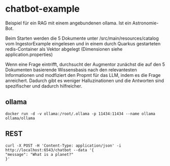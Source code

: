 # chatbot-example

Beispiel für ein RAG mit einem angebundenen ollama. Ist ein Astronomie- Bot.

Beim Starten werden die 5 Dokumente unter /src/main/resources/catalog vom IngestorExample eingelesen und
in einem durch Quarkus gestarteten redis-Container als Vektor abgelegt (Dimensionen siehe application.properties)

Wenn eine Frage eintrifft, durchsucht der Augmentor zunächst die auf den 5 Dokumenten basierende Wissensbasis nach den relevantesten
Informationen und modfiziert den Propmt für das LLM, indem es die Frage anreichert. Dadurch gibt es weniger Halluzinationen und die Antworten sind
spezifischer und dadurch hilfreicher.

## ollama

```
docker run -d -v ollama:/root/.ollama -p 11434:11434 --name ollama ollama/ollama
```

## REST

```
curl -X POST -H 'Content-Type: application/json' -i http://localhost:6543/chatbot --data '{
"message": "What is a planet?"
}'
```

